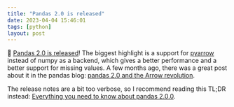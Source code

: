 ```yaml
---
title: "Pandas 2.0 is released"
date: 2023-04-04 15:46:01
tags: [python]
layout: post
---
```


🐍 [Pandas 2.0 is released](https://pandas.pydata.org/docs/dev/whatsnew/v2.0.0.html)! The biggest highlight is a support for [pyarrow](https://arrow.apache.org/docs/python/index.html) instead of numpy as a backend, which gives a better performance and a better support for missing values. A few months ago, there was a great post about it in the pandas blog: [pandas 2.0 and the Arrow revolution](https://datapythonista.me/blog/pandas-20-and-the-arrow-revolution-part-i).

The release notes are a bit too verbose, so I recommend reading this TL;DR instead: [Everything you need to know about pandas 2.0.0](https://www.reddit.com/r/Python/comments/12b7w3y/everything_you_need_to_know_about_pandas_200/).
